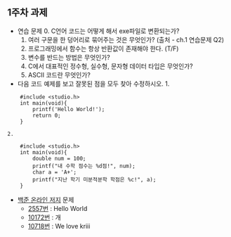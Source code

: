## 1주차 과제
- 연습 문제
    0. C언어 코드는 어떻게 해서 exe파일로 변환되는가?
    1. 여러 구문을 한 덩어리로 묶어주는 것은 무엇인가? (출처 - ch.1 연습문제 Q2)
    2. 프로그래밍에서 함수는 항상 반환값이 존재해야 한다. (T/F)
    3. 변수를 반드는 방법은 무엇인가?
    3. C에서 대표적인 정수형, 실수형, 문자형 데이터 타입은 무엇인가?
    4. ASCII 코드란 무엇인가?
- 다음 코드 예제를 보고 잘못된 점을 모두 찾아 수정하시오.
    1. 
```
    #include <studio.h> 
    int main(void){ 
        printf('Hello World!');
        return 0;
    }
```
    2. 
```
    #include <studio.h> 
    int main(void){ 
        double num = 100;
        printf("내 수학 점수는 %d점!", num);
        char a = 'A+';
        printf("지난 학기 미분적분학 학점은 %c!", a);
    }
```
- [백준 온라인 저지](https://www.acmicpc.net) 문제
    - [2557번](https://www.acmicpc.net/problem/2557) : Hello World
    - [10172번](https://www.acmicpc.net/problem/10172) : 개
    - [10718번](https://www.acmicpc.net/problem/10718) : We love kriii